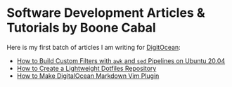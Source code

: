 # Software Development Articles & Tutorials by Boone Cabal

Here is my first batch of articles I am writing for [DigitOcean](https://digitalocean.com):

- [How to Build Custom Filters with `awk` and `sed` Pipelines on Ubuntu 20.04](https://github.com/boonecabaldev/Articles/blob/main/SedAwkPipelines.md)
- [How to Create a Lightweight Dotfiles Repository](https://github.com/boonecabaldev/Articles/blob/main/LightweightDotfilesRepo.md)
- [How to Make DigitalOcean Markdown Vim Plugin](https://github.com/boonecabaldev/Articles/blob/main/DigitalOceanMarkdownVimPlugin.md)